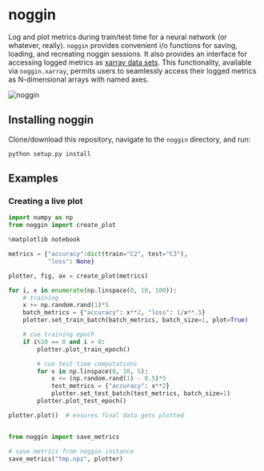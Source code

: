 # noggin
Log and plot metrics during train/test time for a neural network (or whatever, really). `noggin`
provides convenient i/o functions for saving, loading, and recreating noggin sessions. It also provides
an interface for accessing logged metrics as [xarray data sets](http://xarray.pydata.org/en/stable/index.html). This
functionality, available via `noggin.xarray`, permits users to seamlessly access their logged metrics as N-dimensional arrays with named axes.


![noggin](https://user-images.githubusercontent.com/29104956/52166468-bf425700-26db-11e9-9324-1fc83d4bc71d.gif)


## Installing noggin
Clone/download this repository, navigate to the `noggin` directory, and run:
```shell
python setup.py install
```

## Examples
### Creating a live plot
```python
import numpy as np
from noggin import create_plot

%matplotlib notebook

metrics = {"accuracy":dict(train="C2", test="C3"),
           "loss": None}

plotter, fig, ax = create_plot(metrics)

for i, x in enumerate(np.linspace(0, 10, 100)):
    # training
    x += np.random.rand(1)*5
    batch_metrics = {"accuracy": x**2, "loss": 1/x**.5}
    plotter.set_train_batch(batch_metrics, batch_size=1, plot=True)

    # cue training epoch
    if i%10 == 0 and i > 0:
        plotter.plot_train_epoch()

        # cue test-time computations
        for x in np.linspace(0, 10, 5):
            x += (np.random.rand(1) - 0.5)*5
            test_metrics = {"accuracy": x**2}
            plotter.set_test_batch(test_metrics, batch_size=1)
        plotter.plot_test_epoch()

plotter.plot()  # ensures final data gets plotted


from noggin import save_metrics

# save metrics from noggin instance
save_metrics("tmp.npz", plotter)
```

